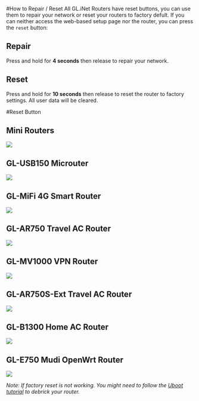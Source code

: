 
#How to Repair / Reset 
All GL.iNet Routers have reset buttons, you can use them to repair your network or reset  your routers to factory defult. If you can neither access the web-based setup page nor the router, you can press the `reset` button:

## Repair
Press and hold for **4 seconds** then release to repair your network.
## Reset
Press and hold for **10 seconds** then release to reset the router to factory settings. All user data will be cleared.

#Reset Button

## Mini Routers

   ![](https://static.gl-inet.com/docs/en/2.x/troubleshooting/src/factoryreset/mini_router.jpg)



## GL-USB150 Microuter

   ![](https://static.gl-inet.com/docs/en/2.x/troubleshooting/src/factoryreset/microuter.jpg)



## GL-MiFi 4G Smart Router

   ![](https://static.gl-inet.com/docs/en/2.x/troubleshooting/src/factoryreset/mifi.jpg)



## GL-AR750 Travel AC Router

   ![](https://static.gl-inet.com/docs/en/2.x/troubleshooting/src/factoryreset/ar750.jpg)


## GL-MV1000 VPN Router

   ![](https://static.gl-inet.com/docs/en/2.x/troubleshooting/src/factoryreset/mv1000.png)

## GL-AR750S-Ext Travel AC Router

   ![](https://static.gl-inet.com/docs/en/2.x/troubleshooting/src/factoryreset/ar750s.png)

## GL-B1300 Home AC Router

   ![](https://static.gl-inet.com/docs/en/2.x/troubleshooting/src/factoryreset/b1300.jpg)


## GL-E750 Mudi OpenWrt Router

   ![](https://static.gl-inet.com/docs/en/2.x/troubleshooting/src/factoryreset/e750.png)

*Note: If factory reset is not working. You might need to follow the [Uboot tutorial](debrick.md) to debrick your router.*